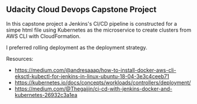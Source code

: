 ## Udacity Cloud Devops Capstone Project

In this capstone project a Jenkins's CI/CD pipeline is constructed for a simpe html file using Kubernetes as the microservice to create clusters from AWS CLI with CloudFormation.

I preferred rolling deployment as the deployment strategy.

Resources:
- https://medium.com/@andresaaap/how-to-install-docker-aws-cli-eksctl-kubectl-for-jenkins-in-linux-ubuntu-18-04-3e3c4ceeb71
- https://kubernetes.io/docs/concepts/workloads/controllers/deployment/
- https://medium.com/@Thegaijin/ci-cd-with-jenkins-docker-and-kubernetes-26932c3a1ea

